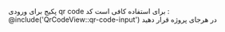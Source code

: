 پکیج برای ورودی qr code 
برای استفاده کافی است کد : @include('QrCodeView::qr-code-input') در هرجای پروژه قرار دهید

